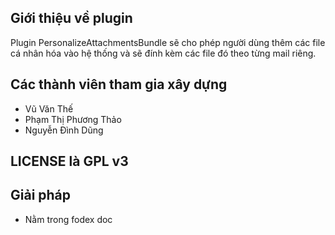 ## Giới thiệu về plugin

Plugin PersonalizeAttachmentsBundle sẽ cho phép người dùng thêm các file cá nhân hóa vào hệ thống và sẽ đính kèm các file đó theo từng mail riêng.

## Các thành viên tham gia xây dựng
- Vũ Văn Thế
- Phạm Thị Phương Thảo
- Nguyễn Đình Dũng

## LICENSE là GPL v3

## Giải pháp
- Nằm trong fodex doc
